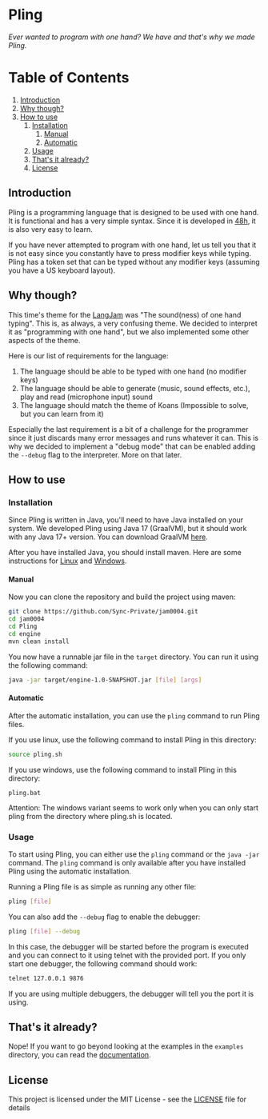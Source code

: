 # Pling

_Ever wanted to program with one hand? We have and that's why we made Pling._

# Table of Contents

1. [Introduction](#introduction)
2. [Why though?](#why-though)
3. [How to use](#how-to-use)
    1. [Installation](#installation)
        1. [Manual](#manual)
        2. [Automatic](#automatic)
    2. [Usage](#usage)
   3. [That's it already?](#thats-it-already)
   4. [License](#license)

## Introduction

Pling is a programming language that is designed to be used with one hand. It is functional
and has a very simple syntax. Since it is developed in [48h](https://github.com/langjam/jam0004), it is also very easy to learn.

If you have never attempted to program with one hand, let us tell you that it is not easy
since you constantly have to press modifier keys while typing. Pling has a token set that
can be typed without any modifier keys (assuming you have a US keyboard layout).

## Why though?

This time's theme for the [LangJam](https://github.com/langjam/jam0004) was "The sound(ness) of one hand typing".
This is, as always, a very confusing theme. We decided to interpret it as "programming with one hand", but we also
implemented some other aspects of the theme.

Here is our list of requirements for the language:
1. The language should be able to be typed with one hand (no modifier keys) 
2. The language should be able to generate (music, sound effects, etc.), play and read (microphone input) sound
3. The language should match the theme of Koans (Impossible to solve, but you can learn from it)

Especially the last requirement is a bit of a challenge for the programmer since it just discards many error messages
and runs whatever it can. This is why we decided to implement a "debug mode" that can be enabled adding the `--debug` flag
to the interpreter. More on that later.

## How to use

### Installation

Since Pling is written in Java, you'll need to have Java installed on your system. We developed Pling using Java 17 (GraalVM),
but it should work with any Java 17+ version. You can download GraalVM [here](https://www.graalvm.org/downloads/).

After you have installed Java, you should install maven. Here are some instructions for [Linux](https://maven.apache.org/install.html) and [Windows](https://phoenixnap.com/kb/install-maven-windows).

#### Manual

Now you can clone the repository and build the project using maven:
```bash
git clone https://github.com/Sync-Private/jam0004.git
cd jam0004
cd Pling
cd engine
mvn clean install
```

You now have a runnable jar file in the `target` directory. You can run it using the following command:
```bash
java -jar target/engine-1.0-SNAPSHOT.jar [file] [args]
```

#### Automatic

After the automatic installation, you can use the `pling` command to run Pling files.

If you use linux, use the following command to install Pling in this directory:
```bash
source pling.sh
```

If you use windows, use the following command to install Pling in this directory:
```batch
pling.bat
```

Attention: The windows variant seems to work only when you can only start pling from the directory where pling.sh is located.

### Usage

To start using Pling, you can either use the `pling` command or the `java -jar` command. The `pling` command is only available
after you have installed Pling using the automatic installation.

Running a Pling file is as simple as running any other file:
```bash
pling [file]
```

You can also add the `--debug` flag to enable the debugger:
```bash
pling [file] --debug
```
In this case, the debugger will be started before the program is executed and you can connect to it using telnet with the provided port.
If you only start one debugger, the following command should work:
```bash
telnet 127.0.0.1 9876
```
If you are using multiple debuggers, the debugger will tell you the port it is using.

## That's it already?

Nope! If you want to go beyond looking at the examples in the `examples` directory, you can read the [documentation](https://sync-private.github.io/jam0004/Pling/docs/).

## License

This project is licensed under the MIT License - see the [LICENSE](MIT-LICENSE.txt) file for details
